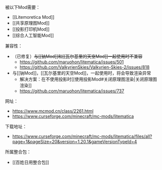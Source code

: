 被以下Mod需要：
- [[Litemoretica Mod]]
- [[共享原理图Mod]]
- [[投影打印机Mod]]
- [[综合人工智能Mod]]

兼容性：
- （已修复）~~与[[钠Mod]]和[[瓦尔基里的天空Mod]]一起使用时不兼容~~
  - https://github.com/maruohon/litematica/issues/501
  - https://github.com/ValkyrienSkies/Valkyrien-Skies-2/issues/818
- 与[[钠Mod]]，[[瓦尔基里的天空Mod]]，一起使用时，将会导致渲染异常
  - 解决方案：在不使用投影时[[使用投影Mod#关闭原理图渲染|关闭原理图渲染]]
  - https://github.com/maruohon/litematica/issues/737

网址：
- https://www.mcmod.cn/class/2261.html
- https://www.curseforge.com/minecraft/mc-mods/litematica

下载地址：
- https://www.curseforge.com/minecraft/mc-mods/litematica/files/all?page=1&pageSize=20&version=1.20.1&gameVersionTypeId=4

所属整合包：
- [[百姓日用整合包]]